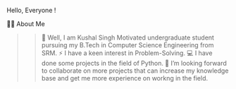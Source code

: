 Hello, Everyone ! 



🙋‍♂️ About Me

>> 🔭 Well, I am Kushal Singh Motivated undergraduate student pursuing my B.Tech in Computer Science Engineering from SRM.
>> ⚡ I have a keen interest in Problem-Solving.
>> 💻 I have done some projects in the field of Python.
>> 🤝 I’m looking forward to collaborate on more projects that can increase my knowledge base and get me more experience on workng in the field.
